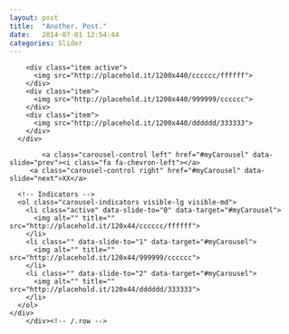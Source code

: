 ```yaml
---
layout: post
title:  "Another. Post."
date:   2014-07-01 12:54:44
categories: Slider
---
```


<div class="container-fluid">
<div class="row">
	<div class="carousel slide article-slide" id="myCarousel">
      <div class="carousel-inner cont-slider">

        <div class="item active">
          <img src="http://placehold.it/1200x440/cccccc/ffffff">
        </div>
        <div class="item">
          <img src="http://placehold.it/1200x440/999999/cccccc">
        </div>
        <div class="item">
          <img src="http://placehold.it/1200x440/dddddd/333333">
        </div>
      </div>

            <a class="carousel-control left" href="#myCarousel" data-slide="prev"><i class="fa fa-chevron-left"></a>
         <a class="carousel-control right" href="#myCarousel" data-slide="next">XX</a>

      <!-- Indicators -->
      <ol class="carousel-indicators visible-lg visible-md">
        <li class="active" data-slide-to="0" data-target="#myCarousel">
          <img alt="" title="" src="http://placehold.it/120x44/cccccc/ffffff">
        </li>
        <li class="" data-slide-to="1" data-target="#myCarousel">
          <img alt="" title="" src="http://placehold.it/120x44/999999/cccccc">
        </li>
        <li class="" data-slide-to="2" data-target="#myCarousel">
          <img alt="" title="" src="http://placehold.it/120x44/dddddd/333333">
        </li>
      </ol>
    </div>
		</div><!-- /.row -->
</div>
